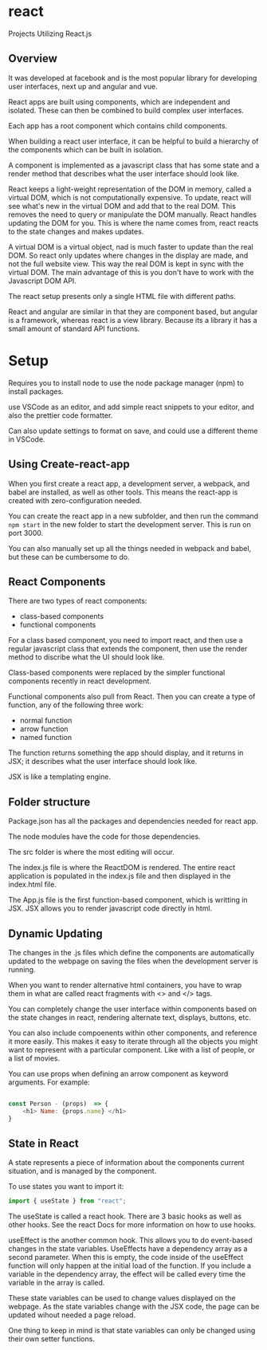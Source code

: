 # react

Projects Utilizing React.js

## Overview

It was developed at facebook and is the most popular library for developing user interfaces, next up and angular and vue.

React apps are built using components, which are independent and isolated. These can then be combined to build complex user interfaces.

Each app has a root component which contains child components.

When building a react user interface, it can be helpful to build a hierarchy of the components which can be built in isolation.

A component is implemented as a javascript class that has some state and a render method that describes what the user interface should look like.

React keeps a light-weight representation of the DOM in memory, called a virtual DOM, which is not computationally expensive. To update, react will see what's new in the virtual DOM and add that to the real DOM. This removes the need to query or manipulate the DOM manually. React handles updating the DOM for you. This is where the name comes from, react reacts to the state changes and makes updates.

A virtual DOM is a virtual object, nad is much faster to update than the real DOM. So react only updates where changes in the display are made, and not the full website view. This way the real DOM is kept in sync with the virtual DOM. The main advantage of this is you don't have to work with the Javascript DOM API.

The react setup presents only a single HTML file with different paths.

React and angular are similar in that they are component based, but angular is a framework, whereas react is a view library. Because its a library it has a small amount of standard API functions.

# Setup

Requires you to install node to use the node package manager (npm) to install packages.

use VSCode as an editor, and add simple react snippets to your editor, and also the prettier code formatter.

Can also update settings to format on save, and could use a different theme in VSCode.

## Using Create-react-app

When you first create a react app, a development server, a webpack, and babel are installed, as well as other tools. This means the react-app is created with zero-configuration needed.

You can create the react app in a new subfolder, and then run the command `npm start` in the new folder to start the development server. This is run on port 3000.

You can also manually set up all the things needed in webpack and babel, but these can be cumbersome to do.

## React Components

There are two types of react components:

- class-based components
- functional components

For a class based component, you need to import react, and then use a regular javascript class that extends the component, then use the render method to discribe what the UI should look like.

Class-based components were replaced by the simpler functional components recently in react development.

Functional components also pull from React. Then you can create a type of function, any of the following three work:

- normal function
- arrow function
- named function

The function returns something the app should display, and it returns in JSX; it describes what the user interface should look like.

JSX is like a templating engine.

## Folder structure

Package.json has all the packages and dependencies needed for react app.

The node modules have the code for those dependencies.

The src folder is where the most editing will occur.

The index.js file is where the ReactDOM is rendered. The entire react application is populated in the index.js file and then displayed in the index.html file.

The App.js file is the first function-based component, which is writting in JSX. JSX allows you to render javascript code directly in html.

## Dynamic Updating

The changes in the .js files which define the components are automatically updated to the webpage on saving the files when the development server is running.

When you want to render alternative html containers, you have to wrap them in what are called react fragments with <> and </> tags.

You can completely change the user interface within components based on the state changes in react, rendering alternate text, displays, buttons, etc.

You can also include compoenents within other components, and reference it more easily. This makes it easy to iterate through all the objects you might want to represent with a particular component. Like with a list of people, or a list of movies.

You can use props when defining an arrow component as keyword arguments. For example:

```javascript

const Person - (props)  => {
    <h1> Name: {props.name} </h1>
}
```

## State in React

A state represents a piece of information about the components current situation, and is managed by the component.

To use states you want to import it:

```javascript
import { useState } from "react";
```

The useState is called a react hook. There are 3 basic hooks as well as other hooks. See the react Docs for more information on how to use hooks.

useEffect is the another common hook. This allows you to do event-based changes in the state variables. UseEffects have a dependency array as a second parameter. When this is empty, the code inside of the useEffect function will only happen at the initial load of the function. If you include a variable in the dependency array, the effect will be called every time the variable in the array is called.

These state variables can be used to change values displayed on the webpage. As the state variables change with the JSX code, the page can be updated wihout needed a page reload.

One thing to keep in mind is that state variables can only be changed using their own setter functions.
